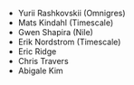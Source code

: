 * Yurii Rashkovskii (Omnigres)
* Mats Kindahl (Timescale)
* Gwen Shapira (Nile)
* Erik Nordstrom (Timescale)
* Eric Ridge
* Chris Travers
* Abigale Kim
